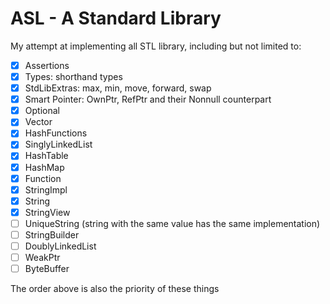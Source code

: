 # ASL - A Standard Library

My attempt at implementing all STL library, including but not limited to:

- [x] Assertions
- [x] Types: shorthand types
- [x] StdLibExtras: max, min, move, forward, swap
- [x] Smart Pointer: OwnPtr, RefPtr and their Nonnull counterpart
- [x] Optional
- [x] Vector
- [x] HashFunctions
- [x] SinglyLinkedList
- [x] HashTable
- [x] HashMap
- [x] Function
- [x] StringImpl
- [x] String
- [x] StringView
- [ ] UniqueString (string with the same value has the same implementation)
- [ ] StringBuilder
- [ ] DoublyLinkedList
- [ ] WeakPtr
- [ ] ByteBuffer

The order above is also the priority of these things
